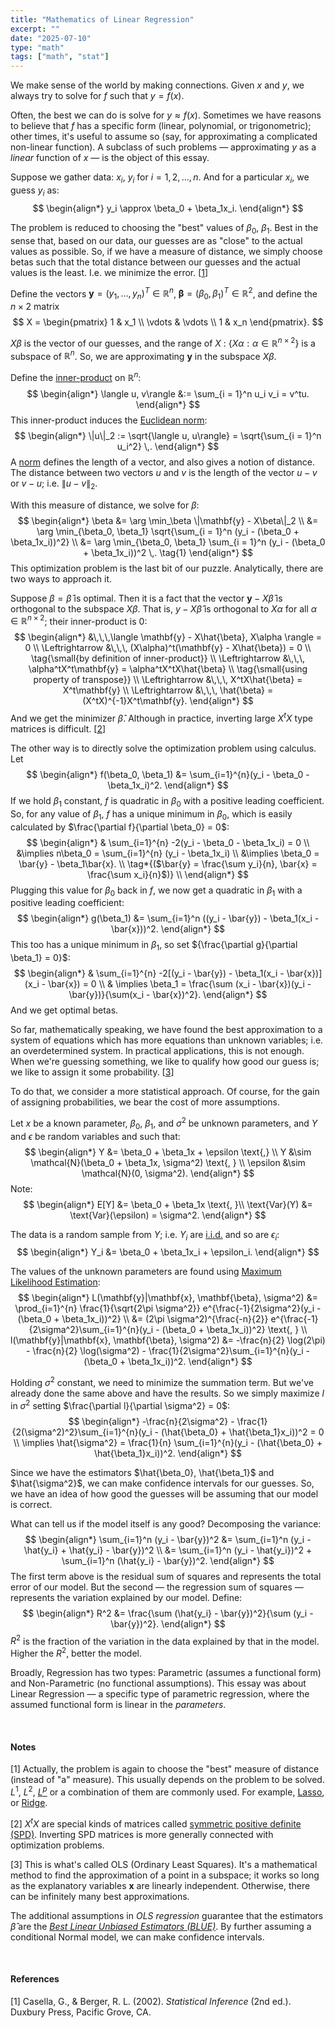 ```yaml
---
title: "Mathematics of Linear Regression"
excerpt: ""
date: "2025-07-10"
type: "math"
tags: ["math", "stat"]
---
```


We make sense of the world by making connections. Given $x$ and $y$, we always try to solve for $f$ such that $y=f(x)$.

Often, the best we can do is solve for $y \approx f(x)$. Sometimes we have reasons to believe that $f$ has a specific form (linear, polynomial, or trigonometric); other times, it's useful to assume so (say, for approximating a complicated non-linear function). A subclass of such problems — approximating $y$ as a _linear_ function of $x$ — is the object of this essay.

Suppose we gather data: $x_i$, $y_i$ for ${i = 1, 2,  \ldots, n}$. And for a particular $x_i,$ we guess $y_i$ as:
$$
\begin{align*}
y_i \approx \beta_0 + \beta_1x_i.
\end{align*}
$$

The problem is reduced to choosing the "best" values of $\beta_0$, $\beta_1$. Best in the sense that, based on our data, our guesses are as "close" to the actual values as possible. So, if we have a measure of distance, we simply choose betas such that the total distance between our guesses and the actual values is the least. I.e. we minimize the error. [[1](#note-1)]

Define the vectors $\mathbf{y} = (y_1, \ldots, y_n)^T \in \mathbb{R}^n$, $\mathbf{\beta} = (\beta_0, \beta_1)^T \in \mathbb{R}^2$, and define the $n \times 2$ matrix
$$
X = \begin{pmatrix}
    1 & x_1 \\
    \vdots & \vdots \\
    1 & x_n
\end{pmatrix}.
$$

$X\beta$ is the vector of our guesses, and the range of $X$ : ${\{X\alpha: \alpha \in \mathbb{R}^{n \times 2}\}}$ is a subspace of $\mathbb{R}^n$. So, we are approximating $\mathbf{y}$ in the subspace $X\beta$.

Define the [inner-product](https://en.wikipedia.org/wiki/Inner_product_space#Definition) on $\mathbb{R}^n$:
$$
\begin{align*}
\langle u, v\rangle &:= \sum_{i = 1}^n u_i v_i
= v^tu.
\end{align*}
$$
This inner-product induces the [Euclidean norm](https://en.wikipedia.org/wiki/Norm_(mathematics)#Euclidean_norm):
$$
\begin{align*}
\|u\|_2 := \sqrt{\langle u, u\rangle} = \sqrt{\sum_{i = 1}^n u_i^2} \,.
\end{align*}
$$
A [norm](https://stackoverflow.com/questions/55116028/what-is-the-difference-between-a-metric-and-a-norm) defines the length of a vector, and also gives a notion of distance. The distance between two vectors $u$ and $v$ is the length of the vector $u - v$ or $v - u$; i.e. $\|u - v\|_2$.

With this measure of distance, we solve for $\beta$:
$$
\begin{align*}
\beta &= \arg \min_\beta \|\mathbf{y} - X\beta\|_2 \\
&= \arg \min_{\beta_0, \beta_1} \sqrt{\sum_{i = 1}^n (y_i - (\beta_0 + \beta_1x_i))^2} \\
&= \arg \min_{\beta_0, \beta_1} \sum_{i = 1}^n (y_i - (\beta_0 + \beta_1x_i))^2 \,.
\tag{1}
\end{align*}
$$
This optimization problem is the last bit of our puzzle. Analytically, there are two ways to approach it.

Suppose $\beta = \hat{\beta}$ is optimal. Then it is a fact that the vector ${\mathbf{y} - X\hat{\beta}}$ is orthogonal to the subspace $X\beta$. That is, ${y - X\hat{\beta}}$ is orthogonal to $X\alpha$ for all ${\alpha \in \mathbb{R}^{n \times 2}}$; their inner-product is $0$:
$$
\begin{align*}
&\,\,\,\langle \mathbf{y} - X\hat{\beta}, X\alpha \rangle = 0 \\ 
\Leftrightarrow &\,\,\, (X\alpha)^t(\mathbf{y} - X\hat{\beta}) = 0 \\ \tag{\small{by definition of inner-product}} \\ 
\Leftrightarrow &\,\,\, \alpha^tX^t\mathbf{y} = \alpha^tX^tX\hat{\beta} \\ \tag{\small{using property of transpose}} \\ 
\Leftrightarrow &\,\,\, X^tX\hat{\beta} = X^t\mathbf{y} \\
\Leftrightarrow &\,\,\, \hat{\beta} = (X^tX)^{-1}X^t\mathbf{y}.
\end{align*}
$$
And we get the minimizer $\hat{\beta}$. Although in practice, inverting large $X^tX$ type matrices is difficult. [[2](#note-2)]

The other way is to directly solve the optimization problem using calculus. Let
$$
\begin{align*}
f(\beta_0, \beta_1) &= \sum_{i=1}^{n}(y_i - \beta_0 - \beta_1x_i)^2.
\end{align*}
$$
If we hold $\beta_1$ constant, $f$ is quadratic in $\beta_0$ with a positive leading coefficient. So, for any value of $\beta_1$, $f$ has a unique minimum in $\beta_0$, which is easily calculated by $\frac{\partial f}{\partial \beta_0} = 0$:
$$
\begin{align*}
& \sum_{i=1}^{n} -2(y_i - \beta_0 - \beta_1x_i) = 0 \\
&\implies n\beta_0 = \sum_{i=1}^{n} (y_i - \beta_1x_i) \\
&\implies \beta_0 = \bar{y} - \beta_1\bar{x}. \\ \tag*{($\bar{y} = \frac{\sum y_i}{n}, \bar{x} = \frac{\sum x_i}{n}$)} \\
\end{align*}
$$
Plugging this value for $\beta_0$ back in $f$, we now get a quadratic in $\beta_1$ with a positive leading coefficient:
$$
\begin{align*}
g(\beta_1) &= \sum_{i=1}^n ((y_i - \bar{y}) - \beta_1(x_i - \bar{x}))^2.
\end{align*}
$$
This too has a unique minimum in $\beta_1$, so set ${\frac{\partial g}{\partial \beta_1} = 0}$:
$$
\begin{align*}
& \sum_{i=1}^{n} -2[(y_i - \bar{y}) - \beta_1(x_i - \bar{x})](x_i - \bar{x}) = 0 \\
& \implies \beta_1 = \frac{\sum (x_i - \bar{x})(y_i - \bar{y})}{\sum(x_i - \bar{x})^2}.
\end{align*}
$$
And we get optimal betas.

So far, mathematically speaking, we have found the best approximation to a system of equations which has more equations than unknown variables; i.e. an overdetermined system. In practical applications, this is not enough. When we're guessing something, we like to qualify how good our guess is; we like to assign it some probability. [[3](#note-3)]

To do that, we consider a more statistical approach. Of course, for the gain of assigning probabilities, we bear the cost of more assumptions.

Let $x$ be a known parameter, $\beta_0$, $\beta_1$, and $\sigma^2$ be unknown parameters, and $Y$ and $\epsilon$ be random variables and such that:
$$
\begin{align*}
Y &= \beta_0 + \beta_1x + \epsilon \text{,} \\
Y &\sim \mathcal{N}(\beta_0 + \beta_1x, \sigma^2) \text{, } \\
\epsilon &\sim \mathcal{N}(0, \sigma^2).
\end{align*}
$$
Note:
$$
\begin{align*}
E[Y] &= \beta_0 + \beta_1x \text{, }\\
\text{Var}(Y) &= \text{Var}(\epsilon) = \sigma^2.
\end{align*}
$$

The data is a random sample from $Y$; i.e. $Y_i$ are [i.i.d.](https://en.wikipedia.org/wiki/Independent_and_identically_distributed_random_variables) and so are $\epsilon_i$:
$$
\begin{align*}
Y_i &= \beta_0 + \beta_1x_i + \epsilon_i.
\end{align*}
$$

The values of the unknown parameters are found using [Maximum Likelihood Estimation](https://en.wikipedia.org/wiki/Maximum_likelihood_estimation):
$$
\begin{align*}
L(\mathbf{y}|\mathbf{x}, \mathbf{\beta}, \sigma^2) &= \prod_{i=1}^{n} \frac{1}{\sqrt{2\pi \sigma^2}} e^{\frac{-1}{2\sigma^2}(y_i - (\beta_0 + \beta_1x_i))^2} \\
&= (2\pi \sigma^2)^{\frac{-n}{2}} e^{\frac{-1}{2\sigma^2}\sum_{i=1}^{n}(y_i - (\beta_0 + \beta_1x_i))^2} \text{, } \\
l(\mathbf{y}|\mathbf{x}, \mathbf{\beta}, \sigma^2) &= -\frac{n}{2} \log(2\pi) - \frac{n}{2} \log(\sigma^2) - \frac{1}{2\sigma^2}\sum_{i=1}^{n}(y_i - (\beta_0 + \beta_1x_i))^2.
\end{align*}
$$

Holding $\sigma^2$ constant, we need to minimize the summation term. But we've already done the same above and have the results. So we simply maximize $l$ in $\sigma^2$ setting $\frac{\partial l}{\partial \sigma^2} =  0$:
$$
\begin{align*}
-\frac{n}{2\sigma^2} - \frac{1}{2(\sigma^2)^2}\sum_{i=1}^{n}(y_i - (\hat{\beta_0} + \hat{\beta_1}x_i))^2 = 0 \\
\implies \hat{\sigma^2} = \frac{1}{n} \sum_{i=1}^{n}(y_i - (\hat{\beta_0} + \hat{\beta_1}x_i))^2.
\end{align*}
$$

Since we have the estimators $\hat{\beta_0}, \hat{\beta_1}$ and $\hat{\sigma^2}$, we can make confidence intervals for our guesses. So, we have an idea of how good the guesses will be assuming that our model is correct. 

What can tell us if the model itself is any good? Decomposing the variance:
$$
\begin{align*}
\sum_{i=1}^n (y_i - \bar{y})^2 &= \sum_{i=1}^n (y_i - \hat{y_i} + \hat{y_i} - \bar{y})^2 \\
&= \sum_{i=1}^n (y_i - \hat{y_i})^2 + \sum_{i=1}^n (\hat{y_i} - \bar{y})^2. 
\end{align*}
$$
The first term above is the residual sum of squares and represents the total error of our model. But the second — the regression sum of squares — represents the variation explained by our model. Define:
$$
\begin{align*}
R^2 &= \frac{\sum (\hat{y_i} - \bar{y})^2}{\sum (y_i - \bar{y})^2}.
\end{align*}
$$
$R^2$ is the fraction of the variation in the data explained by that in the model. Higher the $R^2$, better the model.

Broadly, Regression has two types: Parametric (assumes a functional form) and Non-Parametric (no functional assumptions). This essay was about Linear Regression — a specific type of parametric regression, where the assumed functional form is linear in the _parameters_.

&nbsp;

#### Notes
<span class="invisible absolute" id="note-1"></span>
[1] Actually, the problem is again to choose the "best" measure of distance (instead of "a" measure). This usually depends on the problem to be solved. $L^1$, $L^2$, [$L^p$](https://en.wikipedia.org/wiki/Lp_space#Preliminaries) or a combination of them are commonly used. For example, [Lasso](https://en.wikipedia.org/wiki/Lasso_(statistics)#Basic_form), or [Ridge](https://en.wikipedia.org/wiki/Ridge_regression#Tikhonov_regularization). 

<span class="invisible absolute" id="note-2"></span>
[2] $X^tX$ are special kinds of matrices called [symmetric positive definite (SPD)](https://en.wikipedia.org/wiki/Definite_matrix#Definitions). Inverting SPD matrices is more generally connected with optimization problems.

<span class="invisible absolute" id="note-3"></span>
[3] This is what's called OLS (Ordinary Least Squares). It's a mathematical method to find the approximation of a point in a subspace; it works so long as the explanatory variables $\mathbf{x}$ are linearly independent. Otherwise, there can be infinitely many best approximations.

The additional assumptions in _OLS regression_ guarantee that the estimators $\hat{\beta}$ are the [_Best Linear Unbiased Estimators (BLUE)_](https://en.wikipedia.org/wiki/Gauss%E2%80%93Markov_theorem). By further assuming a conditional Normal model, we can make confidence intervals.

&nbsp;

#### References
[1] Casella, G., & Berger, R. L. (2002). _Statistical Inference_ (2nd ed.). Duxbury Press, Pacific Grove, CA.




<!-- If you are a physicist, you might want to know how the quantum state of a particle changes with time; if you are an economist, you might want to know the relation between inflation and unemployment. But if you are a fixed-income quant, you might
merely want to calculate yields by estimating the Nelson-Siegel model. -->
